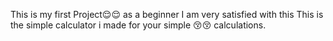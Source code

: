 This is my first Project😌😌 as a beginner
I am very satisfied with this
This is the simple calculator i made for your simple 😚😚 calculations.
